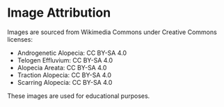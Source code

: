 # Image Attribution

Images are sourced from Wikimedia Commons under Creative Commons licenses:

- Androgenetic Alopecia: CC BY-SA 4.0
- Telogen Effluvium: CC BY-SA 4.0
- Alopecia Areata: CC BY-SA 4.0
- Traction Alopecia: CC BY-SA 4.0
- Scarring Alopecia: CC BY-SA 4.0

These images are used for educational purposes.
